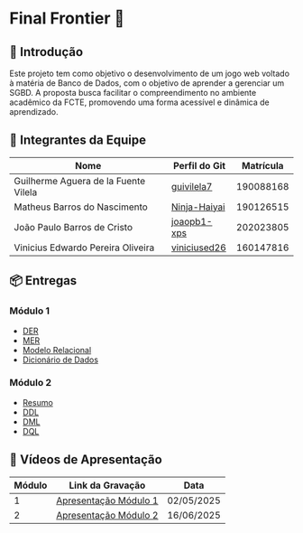# Final Frontier 👾

## 📖 Introdução

Este projeto tem como objetivo o desenvolvimento de um jogo web voltado à matéria de Banco de Dados, com o objetivo de aprender a gerenciar um SGBD. A proposta busca facilitar o compreendimento no ambiente acadêmico da FCTE, promovendo uma forma acessível e dinâmica de aprendizado.

## 👥 Integrantes da Equipe

| Nome                                   | Perfil do Git     | Matrícula   |
|----------------------------------------|-------------------|-------------|
| Guilherme Aguera de la Fuente Vilela   | [guivilela7](https://github.com/guivilela7)   | 190088168   |
| Matheus Barros do Nascimento           | [Ninja-Haiyai](https://github.com/Ninja-Haiyai) | 190126515   |
| João Paulo Barros de Cristo            | [joaopb1-xps](https://github.com/joaopb1-xps) | 202023805   |
| Vinicius Edwardo Pereira Oliveira      | [viniciused26](https://github.com/viniciused26) | 160147816   |

## 📦 Entregas

### Módulo 1

- [DER](Entrega%201/DER.png)
- [MER](Entrega%201/MER.md)
- [Modelo Relacional](Entrega%201/ModeloRelacional.png)
- [Dicionário de Dados](Entrega%201/Dicionário.md)

### Módulo 2

- [Resumo](Entrega%202/sobre.md)
- [DDL](Entrega%202/DDL.sql)
- [DML](Entrega%202/DML.sql)
- [DQL](Entrega%202/DQL.sql)

## 🎥 Vídeos de Apresentação

| Módulo | Link da Gravação           | Data       |
|--------|-----------------------------|------------|
| 1      | [Apresentação Módulo 1](Entrega%201/Video_Entrega_1.mp4)  | 02/05/2025 |
| 2      | [Apresentação Módulo 2](Entrega%202/sobre.md)| 16/06/2025|
